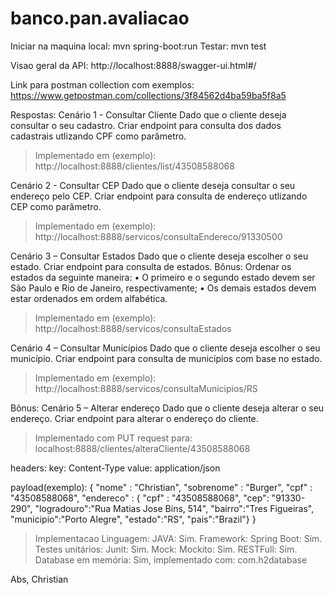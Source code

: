 # banco.pan.avaliacao
Iniciar na maquina local:  mvn spring-boot:run
Testar: mvn test

Visao geral da API:
http://localhost:8888/swagger-ui.html#/

Link para postman collection com exemplos:
https://www.getpostman.com/collections/3f84562d4ba59ba5f8a5

Respostas:
Cenário 1 - Consultar Cliente
Dado que o cliente deseja consultar o seu cadastro.
Criar endpoint para consulta dos dados cadastrais utlizando CPF como parâmetro.
> Implementado em (exemplo):
> http://localhost:8888/clientes/list/43508588068


Cenário 2 - Consultar CEP
Dado que o cliente deseja consultar o seu endereço pelo CEP.
Criar endpoint para consulta de endereço utlizando CEP como parâmetro.
> Implementado em (exemplo):
> http://localhost:8888/servicos/consultaEndereco/91330500

Cenário 3 – Consultar Estados
Dado que o cliente deseja escolher o seu estado.
Criar endpoint para consulta de estados.
Bônus:
Ordenar os estados da seguinte maneira:
• O primeiro e o segundo estado devem ser São Paulo e Rio de Janeiro, respectivamente;
• Os demais estados devem estar ordenados em ordem alfabética.
> Implementado em (exemplo):
> http://localhost:8888/servicos/consultaEstados

Cenário 4 – Consultar Municípios
Dado que o cliente deseja escolher o seu município.
Criar endpoint para consulta de municípios com base no estado.
> Implementado em (exemplo):
> http://localhost:8888/servicos/consultaMunicipios/RS

Bônus:
Cenário 5 – Alterar endereço
Dado que o cliente deseja alterar o seu endereço.
Criar endpoint para alterar o endereço do cliente.

> Implementado com PUT request para:
> localhost:8888/clientes/alteraCliente/43508588068

headers:
key: Content-Type
value: application/json

payload(exemplo):
{
"nome" : "Christian",
"sobrenome" : "Burger",
"cpf" : "43508588068",
"endereco" : {
"cpf" : "43508588068",
"cep": "91330-290",
"logradouro":"Rua Matias Jose Bins, 514",
"bairro":"Tres Figueiras",
"municipio":"Porto Alegre",
"estado":"RS",
"pais":"Brazil"}
}

> Implementacao 
> Linguagem: JAVA: Sim.
> Framework: Spring Boot: Sim.
> Testes unitários: Junit: Sim.
> Mock: Mockito: Sim.
> RESTFull: Sim.
> Database em memória: Sim, implementado com: com.h2database

Abs,
Christian
